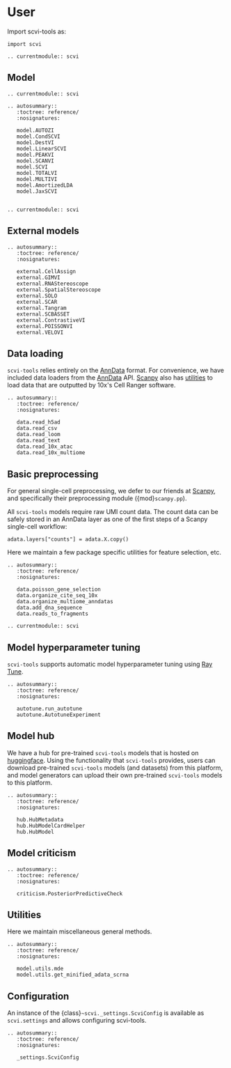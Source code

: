 # User

Import scvi-tools as:

```
import scvi
```

```{eval-rst}
.. currentmodule:: scvi

```

## Model

```{eval-rst}
.. currentmodule:: scvi

```

```{eval-rst}
.. autosummary::
   :toctree: reference/
   :nosignatures:

   model.AUTOZI
   model.CondSCVI
   model.DestVI
   model.LinearSCVI
   model.PEAKVI
   model.SCANVI
   model.SCVI
   model.TOTALVI
   model.MULTIVI
   model.AmortizedLDA
   model.JaxSCVI


```

```{eval-rst}
.. currentmodule:: scvi
```

## External models

```{eval-rst}
.. autosummary::
   :toctree: reference/
   :nosignatures:

   external.CellAssign
   external.GIMVI
   external.RNAStereoscope
   external.SpatialStereoscope
   external.SOLO
   external.SCAR
   external.Tangram
   external.SCBASSET
   external.ContrastiveVI
   external.POISSONVI
   external.VELOVI

```

## Data loading

`scvi-tools` relies entirely on the [AnnData] format. For convenience, we have included data loaders from the [AnnData] API. [Scanpy] also has [utilities] to load data that are outputted by 10x's Cell Ranger software.

```{eval-rst}
.. autosummary::
   :toctree: reference/
   :nosignatures:

   data.read_h5ad
   data.read_csv
   data.read_loom
   data.read_text
   data.read_10x_atac
   data.read_10x_multiome

```

## Basic preprocessing

For general single-cell preprocessing, we defer to our friends at [Scanpy], and specifically their preprocessing module ({mod}`scanpy.pp`).

All `scvi-tools` models require raw UMI count data. The count data can be safely stored in an AnnData layer as one of the first steps of a Scanpy single-cell workflow:

```
adata.layers["counts"] = adata.X.copy()
```

Here we maintain a few package specific utilities for feature selection, etc.

```{eval-rst}
.. autosummary::
   :toctree: reference/
   :nosignatures:

   data.poisson_gene_selection
   data.organize_cite_seq_10x
   data.organize_multiome_anndatas
   data.add_dna_sequence
   data.reads_to_fragments
```

```{eval-rst}
.. currentmodule:: scvi
```

## Model hyperparameter tuning

`scvi-tools` supports automatic model hyperparameter tuning using [Ray Tune].

```{eval-rst}
.. autosummary::
   :toctree: reference/
   :nosignatures:

   autotune.run_autotune
   autotune.AutotuneExperiment
```

## Model hub

We have a hub for pre-trained `scvi-tools` models that is hosted on [huggingface](https://huggingface.co/models).
Using the functionality that `scvi-tools` provides, users can download pre-trained `scvi-tools` models (and datasets)
from this platform, and model generators can upload their own pre-trained `scvi-tools` models to this platform.

```{eval-rst}
.. autosummary::
   :toctree: reference/
   :nosignatures:

   hub.HubMetadata
   hub.HubModelCardHelper
   hub.HubModel
```

## Model criticism

```{eval-rst}
.. autosummary::
   :toctree: reference/
   :nosignatures:

   criticism.PosteriorPredictiveCheck
```

## Utilities

Here we maintain miscellaneous general methods.

```{eval-rst}
.. autosummary::
   :toctree: reference/
   :nosignatures:

   model.utils.mde
   model.utils.get_minified_adata_scrna
```

## Configuration

An instance of the {class}`~scvi._settings.ScviConfig` is available as `scvi.settings` and allows configuring scvi-tools.

```{eval-rst}
.. autosummary::
   :toctree: reference/
   :nosignatures:

   _settings.ScviConfig
```

[anndata]: https://anndata.readthedocs.io/en/stable/
[scanpy]: https://scanpy.readthedocs.io/en/stable/index.html
[utilities]: https://scanpy.readthedocs.io/en/stable/api/index.html#reading
[ray tune]: https://docs.ray.io/en/latest/tune/index.html
